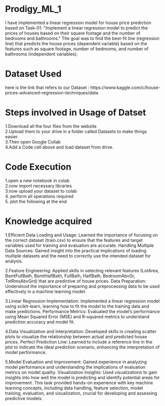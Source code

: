 <h1> Prodigy_ML_1</h1>
I have implemented a linear regression model for house price prediction based on Task-01: "Implement a linear regression model to predict the prices of houses based on their square footage and the number of bedrooms and bathrooms." 
The goal was to find the best-fit line (regression line) that predicts the house prices (dependent variable) based on the features such as square footage, number of bedrooms, and number of bathrooms (independent variables).

<h1> Dataset Used</h1>
here is the link that refers to our Dataset : https://www.kaggle.com/c/house-prices-advanced-regression-techniques/data

<h1> Steps involved in Usage of Datset</h1>
1.Download all the four files from the website<br>
2.Upload them to your drive in a folder called Datasets to make things easier.<br>
3.Then open Google Collab<br>
4.Add a Code cell above and load dataset from drive.<br>

<h1> Code Execution</h1>

1.open a new notebook in colab<br>
2.now import necessary libraries<br> 
3.now upload your dataset to colab<br>
4. perform all operations required<br>
5. plot the following at the end <br>

<h1> Knowledge acquired </h1>
1.Efficient Data Loading and Usage: Learned the importance of focusing on the correct dataset (train.csv) to ensure that the features and target variables used for training and evaluation are accurate. 
Handling Multiple Data Sources: Gained insight into the practical implications of loading multiple datasets and the need to correctly use the intended dataset for analysis.<br>

2.Feature Engineering: Applied skills in selecting relevant features (LotArea, BsmtFullBath, BsmtHalfBath, FullBath, HalfBath, BedroomAbvGr, TotRmsAbvGrd) that are predictive of house prices.
Data Preparation: Understood the importance of preparing and preprocessing data to be used effectively in a machine learning model.

3.Linear Regression Implementation: Implemented a linear regression model using scikit-learn, learning how to fit the model to the training data and make predictions. 
Performance Metrics: Evaluated the model’s performance using Mean Squared Error (MSE) and R-squared metrics to understand prediction accuracy and model fit.

4.Data Visualization and Interpretation: Developed skills in creating scatter plots to visualize the relationship between actual and predicted house prices.
Perfect Prediction Line: Learned to include a reference line in the plot to indicate the ideal prediction scenario, enhancing the interpretation of model performance.

5.Model Evaluation and Improvement: Gained experience in analyzing model performance and understanding the implications of evaluation metrics on model quality. Visualization Insights: Used visualizations to gain insights into how well the model is predicting and identify potential areas for improvement. 
This task provided hands-on experience with key machine learning concepts, including data handling, feature selection, model training, evaluation, and visualization, crucial for developing and assessing predictive models.
